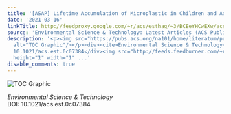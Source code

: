 ```yaml
---
title: '[ASAP] Lifetime Accumulation of Microplastic in Children and Adults'
date: '2021-03-16'
linkTitle: http://feedproxy.google.com/~r/acs/esthag/~3/BCEeYHCwEXw/acs.est.0c07384
source: 'Environmental Science & Technology: Latest Articles (ACS Publications)'
description: '<p><img src="https://pubs.acs.org/na101/home/literatum/publisher/achs/journals/content/esthag/0/esthag.ahead-of-print/acs.est.0c07384/20210316/images/medium/es0c07384_0006.gif"
  alt="TOC Graphic"/></p><div><cite>Environmental Science & Technology</cite></div><div>DOI:
  10.1021/acs.est.0c07384</div><img src="http://feeds.feedburner.com/~r/acs/esthag/~4/BCEeYHCwEXw"
  height="1" width="1" ...'
disable_comments: true
---
```

<p><img src="https://pubs.acs.org/na101/home/literatum/publisher/achs/journals/content/esthag/0/esthag.ahead-of-print/acs.est.0c07384/20210316/images/medium/es0c07384_0006.gif" alt="TOC Graphic"/></p><div><cite>Environmental Science & Technology</cite></div><div>DOI: 10.1021/acs.est.0c07384</div><img src="http://feeds.feedburner.com/~r/acs/esthag/~4/BCEeYHCwEXw" height="1" width="1" ...